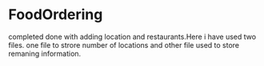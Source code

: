 # FoodOrdering
completed done with adding location and restaurants.Here i have used two files.
one file to strore number of locations and other file used to store remaning information.
